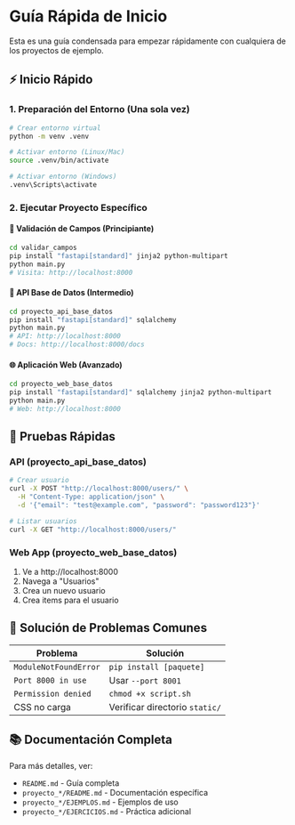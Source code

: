 # Guía Rápida de Inicio

Esta es una guía condensada para empezar rápidamente con cualquiera de los proyectos de ejemplo.

## ⚡ Inicio Rápido

### 1. Preparación del Entorno (Una sola vez)

```bash
# Crear entorno virtual
python -m venv .venv

# Activar entorno (Linux/Mac)
source .venv/bin/activate

# Activar entorno (Windows)
.venv\Scripts\activate
```

### 2. Ejecutar Proyecto Específico

#### 🔰 Validación de Campos (Principiante)
```bash
cd validar_campos
pip install "fastapi[standard]" jinja2 python-multipart
python main.py
# Visita: http://localhost:8000
```

#### 🚀 API Base de Datos (Intermedio)
```bash
cd proyecto_api_base_datos
pip install "fastapi[standard]" sqlalchemy
python main.py
# API: http://localhost:8000
# Docs: http://localhost:8000/docs
```

#### 🌐 Aplicación Web (Avanzado)
```bash
cd proyecto_web_base_datos
pip install "fastapi[standard]" sqlalchemy jinja2 python-multipart
python main.py
# Web: http://localhost:8000
```

## 🧪 Pruebas Rápidas

### API (proyecto_api_base_datos)
```bash
# Crear usuario
curl -X POST "http://localhost:8000/users/" \
  -H "Content-Type: application/json" \
  -d '{"email": "test@example.com", "password": "password123"}'

# Listar usuarios
curl -X GET "http://localhost:8000/users/"
```

### Web App (proyecto_web_base_datos)
1. Ve a http://localhost:8000
2. Navega a "Usuarios"
3. Crea un nuevo usuario
4. Crea items para el usuario

## 🔧 Solución de Problemas Comunes

| Problema | Solución |
|----------|----------|
| `ModuleNotFoundError` | `pip install [paquete]` |
| `Port 8000 in use` | Usar `--port 8001` |
| `Permission denied` | `chmod +x script.sh` |
| CSS no carga | Verificar directorio `static/` |

## 📚 Documentación Completa

Para más detalles, ver:
- `README.md` - Guía completa
- `proyecto_*/README.md` - Documentación específica
- `proyecto_*/EJEMPLOS.md` - Ejemplos de uso
- `proyecto_*/EJERCICIOS.md` - Práctica adicional